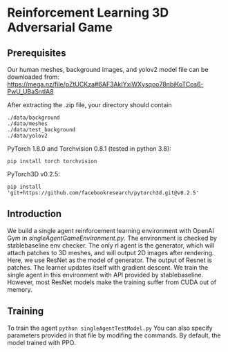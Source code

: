 # Reinforcement Learning 3D Adversarial Game
## Prerequisites
Our human meshes, background images, and yolov2 model file can be downloaded from:
https://mega.nz/file/pZtUCKza#6AF3AkIYxiWXysqoo78nbjKoTCos6-PwU_UBaSntIA8

After extracting the .zip file, your directory should contain
```
./data/background
./data/meshes
./data/test_background
./data/yolov2
```

PyTorch 1.8.0 and Torchvision 0.8.1 (tested in python 3.8):
```
pip install torch torchvision
```
PyTorch3D v0.2.5:
```
pip install 'git+https://github.com/facebookresearch/pytorch3d.git@v0.2.5'
```
## Introduction
We build a single agent reinforcement learning environment with OpenAI Gym in _singleAgentGameEnvironment.py_.
The environment is checked by stablebaseline env checker.
The only rl agent is the generator, which will attach patches to 3D meshes, and will output 2D images after rendering.
Here, we use ResNet as the model of generator. The output of Resnet is patches.
The learner updates itself with gradient descent.
We train the single agent in this environment with API provided by stablebaseline.
However, most ResNet models make the training suffer from CUDA out of memory.
## Training
To train the agent
``` python singleAgentTestModel.py ```
You can also specify parameters provided in that file by modifing the commands.
By default, the model trained with PPO.
